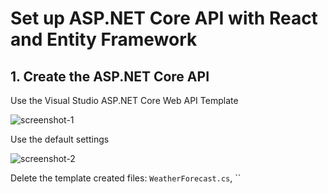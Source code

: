 # Set up ASP.NET Core API with React and Entity Framework

## 1. Create the ASP.NET Core API
Use the Visual Studio ASP.NET Core Web API Template

![screenshot-1](https://github.com/damiankryzia71/react-asp.netcore/blob/895aba6c131f9a062069ffd59df2501795b13052/screenshots/1.png)

Use the default settings

![screenshot-2](https://github.com/damiankryzia71/react-asp.netcore/blob/21ab15fc54677a80beda1906c4316040b9ab2b02/screenshots/2.png)

Delete the template created files: `WeatherForecast.cs`, ``
